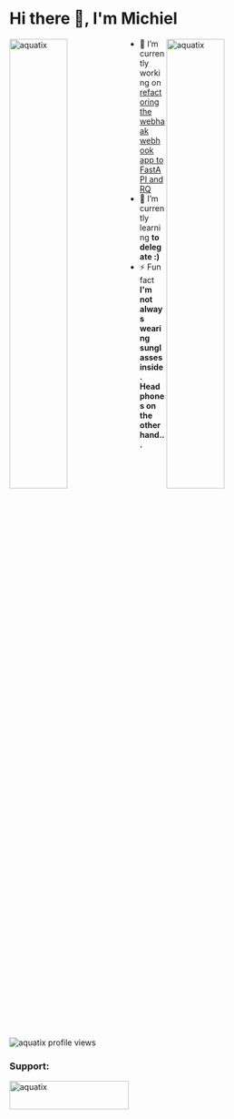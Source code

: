 <!--
**aquatix/aquatix** is a ✨ _special_ ✨ repository because its `README.md` (this file) appears on your GitHub profile.

Here are some ideas to get you started:

- 🔭 I’m currently working on ...
- 🌱 I’m currently learning ...
- 👯 I’m looking to collaborate on ...
- 🤔 I’m looking for help with ...
- 💬 Ask me about ...
- 📫 How to reach me: ...
- 😄 Pronouns: ...
- ⚡ Fun fact: ...
-->

# Hi there 👋, I'm Michiel

<p><img align="left" width="45%" src="https://github-readme-stats.vercel.app/api?username=aquatix&show_icons=true&theme=dark&locale=en" alt="aquatix" /></p>
<p><img align="right" width="45%" src="https://github-readme-streak-stats.herokuapp.com/?user=aquatix&theme=dark" alt="aquatix" /></p>

- 🔭 I’m currently working on [refactoring the webhaak webhook app to FastAPI and RQ](https://github.com/aquatix/webhaak)
- 🌱 I’m currently learning <strong>to delegate :)</strong>
- ⚡ Fun fact **I'm not always wearing sunglasses inside. Headphones on the other hand...**

![aquatix profile views](https://komarev.com/ghpvc/?username=aquatix&label=Profile%20views&color=db654b&style=flat-square)

<h3 align="left">Support:</h3>
<p><a href="https://ko-fi.com/aquatix"> <img src="https://ko-fi.com/img/githubbutton_sm.svg" height="50" width="210" alt="aquatix" /></a></p>

<!--
<p align="center"><img align="center" src="https://github-readme-stats.vercel.app/api/wakatime?username=aquatix&range=all_time&theme=dark" alt="aquatix" /></p>
-->
